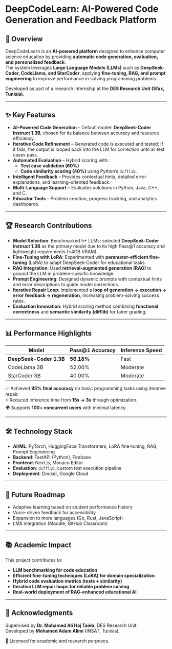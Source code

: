 # DeepCodeLearn: AI-Powered Code Generation and Feedback Platform

## 📌 Overview
DeepCodeLearn is an **AI-powered platform** designed to enhance computer science education by providing **automatic code generation, evaluation, and personalized feedback**.  
The system leverages **Large Language Models (LLMs)** such as **DeepSeek-Coder, CodeLlama, and StarCoder**, applying **fine-tuning, RAG, and prompt engineering** to improve performance in solving programming problems.  

Developed as part of a research internship at the **DES Research Unit (Sfax, Tunisia)**.

---

## ✨ Key Features
- **AI-Powered Code Generation** – Default model: **DeepSeek-Coder Instruct 1.3B**, chosen for its balance between accuracy and resource efficiency.  
- **Iterative Code Refinement** – Generated code is executed and tested; if it fails, the output is looped back into the LLM for correction until all test cases pass.  
- **Automated Evaluation** – Hybrid scoring with:  
  - **Test case validation (60%)**  
  - **Code similarity scoring (40%)** using Python’s `difflib`.  
- **Intelligent Feedback** – Provides contextual hints, detailed error explanations, and learning-oriented feedback.  
- **Multi-Language Support** – Evaluates solutions in Python, Java, C++, and C.  
- **Educator Tools** – Problem creation, progress tracking, and analytics dashboards.  

---

## 🏆 Research Contributions
- **Model Selection**: Benchmarked 5+ LLMs; selected **DeepSeek-Coder Instruct 1.3B** as the primary model due to its high Pass@1 accuracy and lightweight requirements (<4GB VRAM).  
- **Fine-Tuning with LoRA**: Experimented with **parameter-efficient fine-tuning** (LoRA) to adapt DeepSeek-Coder for educational tasks.  
- **RAG Integration**: Used **retrieval-augmented generation (RAG)** to ground the LLM in problem-specific knowledge.  
- **Prompt Engineering**: Designed dynamic prompts with contextual hints and error descriptions to guide model corrections.  
- **Iterative Repair Loop**: Implemented a **loop of generation → execution → error feedback → regeneration**, increasing problem-solving success rates.  
- **Evaluation Innovation**: Hybrid scoring method combining **functional correctness** and **semantic similarity (difflib)** for fairer grading.  

---

## 📊 Performance Highlights
| Model                  | Pass@1 Accuracy | Inference Speed |
|------------------------|-----------------|-----------------|
| **DeepSeek-Coder 1.3B** | **56.18%**      | Fast            |
| CodeLlama 3B           | 52.00%          | Moderate        |
| StarCoder 3B           | 40.00%          | Moderate        |

✅ Achieved **95% final accuracy** on basic programming tasks using iterative repair.  
⚡ Reduced inference time from **15s → 3s** through optimization.  
🌍 Supports **100+ concurrent users** with minimal latency.  

---

## 🛠️ Technology Stack
- **AI/ML**: PyTorch, HuggingFace Transformers, LoRA fine-tuning, RAG, Prompt Engineering  
- **Backend**: FastAPI (Python), Firebase  
- **Frontend**: Next.js, Monaco Editor  
- **Evaluation**: `difflib`, custom test execution pipeline  
- **Deployment**: Docker, Google Cloud  

---

## 🚀 Future Roadmap
- Adaptive learning based on student performance history  
- Voice-driven feedback for accessibility  
- Expansion to more languages (Go, Rust, JavaScript)  
- LMS integration (Moodle, GitHub Classroom)  

---

## 📚 Academic Impact
This project contributes to:  
- **LLM benchmarking for code education**  
- **Efficient fine-tuning techniques (LoRA) for domain specialization**  
- **Hybrid code evaluation metrics (tests + similarity)**  
- **Iterative LLM repair loops for reliable problem solving**  
- **Real-world deployment of RAG-enhanced educational AI**  

---

## 🙏 Acknowledgments
Supervised by **Dr. Mohamed Ali Haj Taieb**, DES Research Unit.  
Developed by **Mohamed Adam Alimi** (INSAT, Tunisia).  

📄 Licensed for academic and research purposes.  



